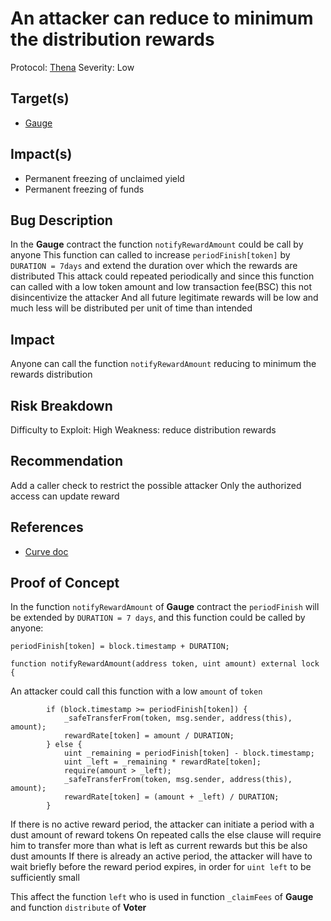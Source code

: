 # An attacker can reduce to minimum the distribution rewards

Protocol: [Thena](https://thena.fi/)
Severity: Low

## Target(s)

- [Gauge](https://bscscan.com/address/0x808cbA028c0c39c074E1eEE3E162545ADFC3256F)

## Impact(s)

- Permanent freezing of unclaimed yield
- Permanent freezing of funds

## Bug Description

In the **Gauge** contract the function `notifyRewardAmount` could be call by anyone
This function can called to increase `periodFinish[token]` by `DURATION = 7days` and extend the duration over which the rewards are distributed
This attack could repeated periodically and since this function can called with a low token amount and low transaction fee(BSC) this not disincentivize the attacker
And all future legitimate rewards will be low and much less will be distributed per unit of time than intended

## Impact

Anyone can call the function `notifyRewardAmount` reducing to minimum the rewards distribution

## Risk Breakdown

Difficulty to Exploit: High
Weakness: reduce distribution rewards

## Recommendation

Add a caller check to restrict the possible attacker
Only the authorized access can update reward

## References

- [Curve doc](https://curve.readthedocs.io/dao-gauges-sidechain.html#rewardsonlygauge)

## Proof of Concept

In the function `notifyRewardAmount` of **Gauge** contract the `periodFinish` will be extended by `DURATION = 7 days`, and this function could be called by anyone:

`periodFinish[token] = block.timestamp + DURATION;`

`function notifyRewardAmount(address token, uint amount) external lock {`

An attacker could call this function with a low `amount` of `token`

```solidity
        if (block.timestamp >= periodFinish[token]) {
            _safeTransferFrom(token, msg.sender, address(this), amount);
            rewardRate[token] = amount / DURATION;
        } else {
            uint _remaining = periodFinish[token] - block.timestamp;
            uint _left = _remaining * rewardRate[token];
            require(amount > _left);
            _safeTransferFrom(token, msg.sender, address(this), amount);
            rewardRate[token] = (amount + _left) / DURATION;
        }
```

If there is no active reward period, the attacker can initiate a period with a dust amount of reward tokens
On repeated calls the else clause will require him to transfer more than what is left as current rewards but this be also dust amounts
If there is already an active period, the attacker will have to wait briefly before the reward period expires, in order for `uint left` to be sufficiently small

This affect the function `left` who is used in function `_claimFees` of **Gauge** and function `distribute` of **Voter**